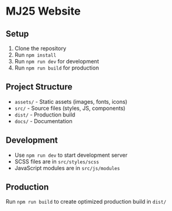 # MJ25 Website

## Setup
1. Clone the repository
2. Run `npm install`
3. Run `npm run dev` for development
4. Run `npm run build` for production

## Project Structure
- `assets/` - Static assets (images, fonts, icons)
- `src/` - Source files (styles, JS, components)
- `dist/` - Production build
- `docs/` - Documentation

## Development
- Use `npm run dev` to start development server
- SCSS files are in `src/styles/scss`
- JavaScript modules are in `src/js/modules`

## Production
Run `npm run build` to create optimized production build in `dist/`
